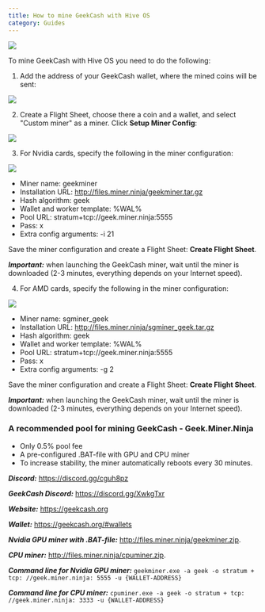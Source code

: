 ```yaml
---
title: How to mine GeekCash with Hive OS
category: Guides
---
```


<img src="https://lbd.hiveos.farm/kbase/images/DQmdua5LfZqEeuho8faPdsh2qt5WtzR57Yr9EXLnAY9L8bo.png">

To mine GeekCash with Hive OS you need to do the following:
1. Add the address of your GeekCash wallet, where the mined coins will be sent:
<img src="https://lbd.hiveos.farm/kbase/images/DQmZworYwjUqAuhXi9pTqV5aiuZLxK2Cho5jMjdjagwvn9L.png">

2. Create a Flight Sheet, choose there a coin and a wallet, and select "Custom miner" as a miner. Click **Setup Miner Config**:
<img src="https://lbd.hiveos.farm/kbase/images/DQmV2xvAt1FkDAGa5gG86aNU4Eit4JD5z8y3qYAwQ5Qvi7U.png">

3. For Nvidia cards, specify the following in the miner configuration:
<img src="https://lbd.hiveos.farm/kbase/images/DQmae8Gsror11SpLWAxPjdFcbMnJTxmE3bkE82HNZHFd3e6.png">

- Miner name: geekminer
- Installation URL: http://files.miner.ninja/geekminer.tar.gz
- Hash algorithm: geek
- Wallet and worker template: %WAL%
- Pool URL: stratum+tcp://geek.miner.ninja:5555
- Pass: x
- Extra config arguments: -i 21

Save the miner configuration and create a Flight Sheet: **Create Flight Sheet**.

***Important:*** when launching the GeekCash miner, wait until the miner is downloaded (2-3 minutes, everything depends on your Internet speed).

4. For AMD cards, specify the following in the miner configuration:
<img src="https://lbd.hiveos.farm/kbase/images/DQmTnMKg6E3TToA3cdsNPTX5DcbWoU33eygUkogBRqqcE3n.png">

- Miner name: sgminer_geek
- Installation URL: http://files.miner.ninja/sgminer_geek.tar.gz
- Hash algorithm: geek
- Wallet and worker template: %WAL%
- Pool URL: stratum+tcp://geek.miner.ninja:5555
- Pass: x
- Extra config arguments: -g 2

Save the miner configuration and create a Flight Sheet: **Create Flight Sheet**.

***Important:*** when launching the GeekCash miner, wait until the miner is downloaded (2-3 minutes, everything depends on your Internet speed).

### A recommended pool for mining GeekCash - Geek.Miner.Ninja
- Only 0.5% pool fee
- A pre-configured .BAT-file with GPU and CPU miner
- To increase stability, the miner automatically reboots every 30 minutes.

***Discord:*** https://discord.gg/cguh8pz

***GeekCash Discord:*** https://discord.gg/XwkgTxr

***Website:*** https://geekcash.org

***Wallet:*** https://geekcash.org/#wallets

***Nvidia GPU miner with .BAT-file:*** http://files.miner.ninja/geekminer.zip.

***CPU miner:*** http://files.miner.ninja/cpuminer.zip.

***Command line for Nvidia GPU miner:*** `geekminer.exe -a geek -o stratum + tcp: //geek.miner.ninja: 5555 -u {WALLET-ADDRESS}`

***Command line for CPU miner:***
`cpuminer.exe -a geek -o stratum + tcp: //geek.miner.ninja: 3333 -u {WALLET-ADDRESS}`
